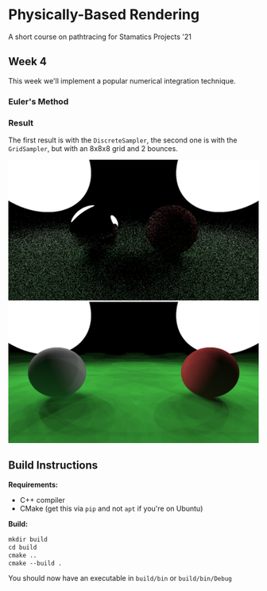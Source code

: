 # Physically-Based Rendering

A short course on pathtracing for Stamatics Projects '21

## Week 4

This week we'll implement a popular numerical integration technique.

### Euler's Method

### Result

The first result is with the `DiscreteSampler`, the second one is with the `GridSampler`, but with an 8x8x8 grid and 2 bounces.

![discrete.png](screenshots/discrete.png)
![grid.png](screenshots/grid.png)

## Build Instructions

**Requirements:**
- C++ compiler
- CMake (get this via `pip` and not `apt` if you're on Ubuntu)

**Build:**

```
mkdir build
cd build
cmake ..
cmake --build .
```

You should now have an executable in `build/bin` or `build/bin/Debug`
